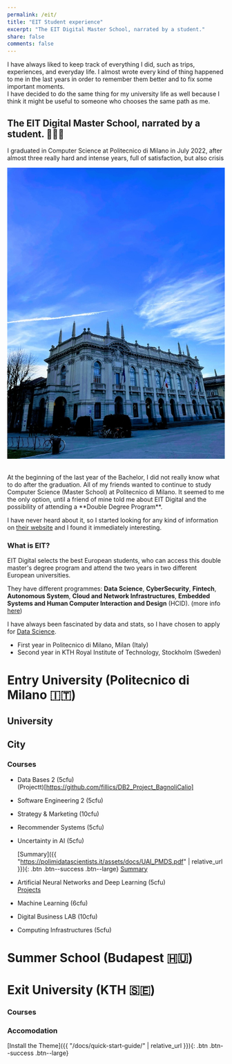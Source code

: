 ```yaml
---
permalink: /eit/
title: "EIT Student experience"
excerpt: "The EIT Digital Master School, narrated by a student."
share: false
comments: false
---
```


I have always liked to keep track of everything I did, such as trips, experiences, and everyday life. I almost wrote every kind of thing happened to me in the last years
in order to remember them better and to fix some important moments. <br />
I have decided to do the same thing for my university life as well because I think it might be useful to someone who chooses the same path as me. <br />

## The EIT Digital Master School, narrated by a student. 👨🏻‍🎓
I graduated in Computer Science at Politecnico di Milano in July 2022, after almost three really hard and intense years, full of satisfaction, but also crisis <br />

![png](/images/polimi.jpeg)

<br />
At the beginning of the last year of the Bachelor, I did not really know what to do after the graduation. All of my friends
wanted to continue to study Computer Science (Master School) at Politecnico di Milano. It seemed to me the only option, until
a friend of mine told me about EIT Digital and the possibility of attending a **Double Degree Program**. <br />

I have never heard about it, so I started looking for any kind of information on [their website]((https://www.eitdigital.eu)) and I found it immediately interesting.

### What is EIT?
EIT Digital selects the best European students, who can access this double master's degree program and attend the two years in two different European universities. <br />

They have different programmes: **Data Science**, **CyberSecurity**, **Fintech**, **Autonomous System**, 
**Cloud and Network Infrastructures**, **Embedded Systems and Human Computer Interaction and Design** (HCID). (more info [here](https://masterschool.eitdigital.eu)) <br />

I have always been fascinated by data and stats, so I have chosen to apply for [Data Science](https://masterschool.eitdigital.eu/data-science). 


- First year in Politecnico di Milano, Milan (Italy)
- Second year in KTH Royal Institute of Technology, Stockholm (Sweden)

# Entry University (Politecnico di Milano 🇮🇹)

## University

## City

### Courses
* Data Bases 2 (5cfu) <br />
  (Projectt)[https://github.com/fillics/DB2_Project_BagnoliCalio]

* Software Engineering 2 (5cfu)

* Strategy & Marketing (10cfu)

* Recommender Systems (5cfu)

* Uncertainty in AI (5cfu) <br />

  [Summary]({{ "https://polimidatascientists.it/assets/docs/UAI_PMDS.pdf" | relative_url }}){: .btn .btn--success .btn--large}
  [Summary](https://polimidatascientists.it/assets/docs/UAI_PMDS.pdf)
* Artificial Neural Networks and Deep Learning (5cfu) <br />
  [Projects](https://github.com/fillics/ANNDP_challenges)

* Machine Learning (6cfu)
* Digital Business LAB (10cfu)
* Computing Infrastructures (5cfu)

# Summer School (Budapest 🇭🇺)


# Exit University (KTH 🇸🇪)

### Courses

### Accomodation


[Install the Theme]({{ "/docs/quick-start-guide/" | relative_url }}){: .btn .btn--success .btn--large}